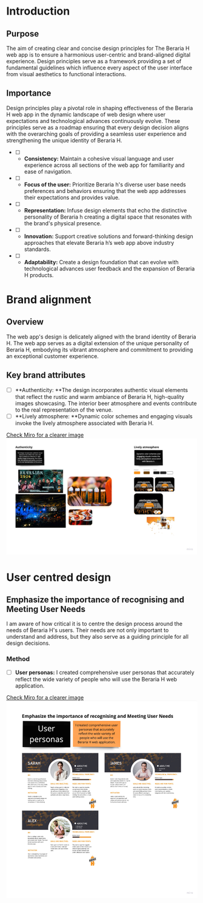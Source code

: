 # Introduction

## Purpose
The aim of creating clear and concise design principles for The Beraria H web app is to ensure a harmonious user-centric and brand-aligned digital experience. Design principles serve as a framework providing a set of fundamental guidelines which influence every aspect of the user interface from visual aesthetics to functional interactions.

## Importance
Design principles play a pivotal role in shaping effectiveness of the Beraria H web app in the dynamic landscape of web design where user expectations and technological advances continuously evolve. These principles serve as a roadmap ensuring that every design decision aligns with the overarching goals of providing a seamless user experience and strengthening the unique identity of Beraria H. 

- [ ] - **Consistency:** Maintain a cohesive visual language and user experience across all sections of the web app for familiarity and ease of navigation. 
- [ ] - **Focus of the user:** Prioritize Beraria h's diverse user base needs preferences and behaviors ensuring that the web app addresses their expectations and provides value.
- [ ] - **Representation:** Infuse design elements that echo the distinctive personality of Beraria h creating a digital space that resonates with the brand's physical presence.
- [ ] - **Innovation:**  Support creative solutions and forward-thinking design approaches that elevate Beraria h’s web app above industry standards. 
- [ ] - **Adaptability:** Create a design foundation that can evolve with technological advances user feedback and the expansion of Beraria H products.

# Brand alignment

## Overview
The web app's design is delicately aligned with the brand identity of Beraria H. The web app serves as a digital extension of the unique personality of Beraria H, embodying its vibrant atmosphere and commitment to providing an exceptional customer experience.

## Key brand attributes

- [ ] **Authenticity: **The design incorporates authentic visual elements that reflect the rustic and warm ambiance of Beraria H, high-quality images showcasing. The interior beer atmosphere and events contribute to the real representation of the venue.
- [ ] **Lively atmosphere: **Dynamic color schemes and engaging visuals invoke the lively atmosphere associated with Beraria H.

[Check Miro for a clearer image](https://miro.com/app/board/uXjVMj2Vrlo=/?moveToWidget=3458764572823466574&cot=14)
![BerariaH_App_-_Brand_alignment_design_principle](uploads/a8fe8c0cda88d1e86e4b34a7e70503d8/BerariaH_App_-_Brand_alignment_design_principle.jpg)


# User centred design

## Emphasize the importance of recognising and Meeting User Needs
I am aware of how critical it is to centre the design process around the needs of Beraria H's users. Their needs are not only important to understand and address, but they also serve as a guiding principle for all design decisions.

### Method
- [ ] **User personas:** I created comprehensive user personas that accurately reflect the wide variety of people who will use the Beraria H web application. 

[Check Miro for a clearer image](https://miro.com/app/board/uXjVMj2Vrlo=/?moveToWidget=3458764572830529856&cot=14)
![BerariaH_App_-_User_centered_design_principle](uploads/883284a04b50e6411f164d88fd5fd20d/BerariaH_App_-_User_centered_design_principle.jpg)


